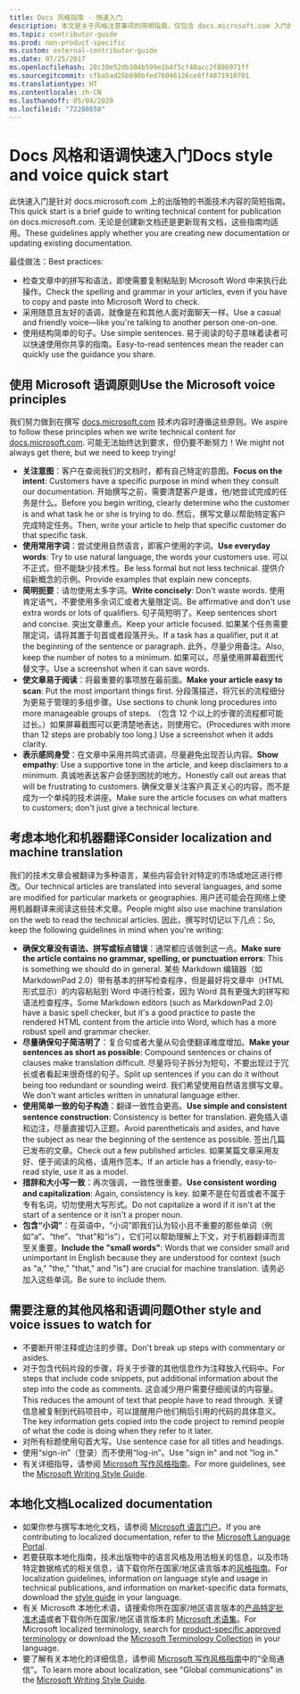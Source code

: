 ```yaml
---
title: Docs 风格指南 - 快速入门
description: 本文是关于风格注意事项的简明指南，仅包含 docs.microsoft.com 入门的基本主题。
ms.topic: contributor-guide
ms.prod: non-product-specific
ms.custom: external-contributor-guide
ms.date: 07/25/2017
ms.openlocfilehash: 28c10e52db304b599e1b4f5cf40acc2f886971ff
ms.sourcegitcommit: cfba5ad25b898bfed76046126ce8ff4871910701
ms.translationtype: HT
ms.contentlocale: zh-CN
ms.lasthandoff: 05/04/2020
ms.locfileid: "72288658"
---
```

# <a name="docs-style-and-voice-quick-start"></a><span data-ttu-id="c225d-103">Docs 风格和语调快速入门</span><span class="sxs-lookup"><span data-stu-id="c225d-103">Docs style and voice quick start</span></span>

<span data-ttu-id="c225d-104">此快速入门是针对 docs.microsoft.com 上的出版物的书面技术内容的简短指南。</span><span class="sxs-lookup"><span data-stu-id="c225d-104">This quick start is a brief guide to writing technical content for publication on docs.microsoft.com.</span></span> <span data-ttu-id="c225d-105">无论是创建新文档还是更新现有文档，这些指南均适用。</span><span class="sxs-lookup"><span data-stu-id="c225d-105">These guidelines apply whether you are creating new documentation or updating existing documentation.</span></span>

<span data-ttu-id="c225d-106">最佳做法：</span><span class="sxs-lookup"><span data-stu-id="c225d-106">Best practices:</span></span>

- <span data-ttu-id="c225d-107">检查文章中的拼写和语法，即使需要复制粘贴到 Microsoft Word 中来执行此操作。</span><span class="sxs-lookup"><span data-stu-id="c225d-107">Check the spelling and grammar in your articles, even if you have to copy and paste into Microsoft Word to check.</span></span>
- <span data-ttu-id="c225d-108">采用随意且友好的语调，就像是在和其他人面对面聊天一样。</span><span class="sxs-lookup"><span data-stu-id="c225d-108">Use a casual and friendly voice—like you're talking to another person one-on-one.</span></span>
- <span data-ttu-id="c225d-109">使用结构简单的句子。</span><span class="sxs-lookup"><span data-stu-id="c225d-109">Use simple sentences.</span></span> <span data-ttu-id="c225d-110">易于阅读的句子意味着读者可以快速使用你共享的指南。</span><span class="sxs-lookup"><span data-stu-id="c225d-110">Easy-to-read sentences mean the reader can quickly use the guidance you share.</span></span>

## <a name="use-the-microsoft-voice-principles"></a><span data-ttu-id="c225d-111">使用 Microsoft 语调原则</span><span class="sxs-lookup"><span data-stu-id="c225d-111">Use the Microsoft voice principles</span></span>

<span data-ttu-id="c225d-112">我们努力做到在撰写 [docs.microsoft.com](https://docs.microsoft.com) 技术内容时遵循这些原则。</span><span class="sxs-lookup"><span data-stu-id="c225d-112">We aspire to follow these principles when we write technical content for [docs.microsoft.com](https://docs.microsoft.com).</span></span> <span data-ttu-id="c225d-113">可能无法始终达到要求，但仍要不断努力！</span><span class="sxs-lookup"><span data-stu-id="c225d-113">We might not always get there, but we need to keep trying!</span></span>

- <span data-ttu-id="c225d-114">**关注意图**：客户在查阅我们的文档时，都有自己特定的意图。</span><span class="sxs-lookup"><span data-stu-id="c225d-114">**Focus on the intent**: Customers have a specific purpose in mind when they consult our documentation.</span></span> <span data-ttu-id="c225d-115">开始撰写之前，需要清楚客户是谁，他/她尝试完成的任务是什么。</span><span class="sxs-lookup"><span data-stu-id="c225d-115">Before you begin writing, clearly determine who the customer is and what task he or she is trying to do.</span></span> <span data-ttu-id="c225d-116">然后，撰写文章以帮助特定客户完成特定任务。</span><span class="sxs-lookup"><span data-stu-id="c225d-116">Then, write your article to help that specific customer do that specific task.</span></span>
- <span data-ttu-id="c225d-117">**使用常用字词**：尝试使用自然语言，即客户使用的字词。</span><span class="sxs-lookup"><span data-stu-id="c225d-117">**Use everyday words**: Try to use natural language, the words your customers use.</span></span> <span data-ttu-id="c225d-118">可以不正式，但不能缺少技术性。</span><span class="sxs-lookup"><span data-stu-id="c225d-118">Be less formal but not less technical.</span></span> <span data-ttu-id="c225d-119">提供介绍新概念的示例。</span><span class="sxs-lookup"><span data-stu-id="c225d-119">Provide examples that explain new concepts.</span></span>
- <span data-ttu-id="c225d-120">**简明扼要**：请勿使用太多字词。</span><span class="sxs-lookup"><span data-stu-id="c225d-120">**Write concisely**: Don't waste words.</span></span> <span data-ttu-id="c225d-121">使用肯定语气，不要使用多余词汇或者大量限定词。</span><span class="sxs-lookup"><span data-stu-id="c225d-121">Be affirmative and don't use extra words or lots of qualifiers.</span></span> <span data-ttu-id="c225d-122">句子简短明了。</span><span class="sxs-lookup"><span data-stu-id="c225d-122">Keep sentences short and concise.</span></span> <span data-ttu-id="c225d-123">突出文章重点。</span><span class="sxs-lookup"><span data-stu-id="c225d-123">Keep your article focused.</span></span> <span data-ttu-id="c225d-124">如果某个任务需要限定词，请将其置于句首或者段落开头。</span><span class="sxs-lookup"><span data-stu-id="c225d-124">If a task has a qualifier, put it at the beginning of the sentence or paragraph.</span></span> <span data-ttu-id="c225d-125">此外，尽量少用备注。</span><span class="sxs-lookup"><span data-stu-id="c225d-125">Also, keep the number of notes to a minimum.</span></span> <span data-ttu-id="c225d-126">如果可以，尽量使用屏幕截图代替文字。</span><span class="sxs-lookup"><span data-stu-id="c225d-126">Use a screenshot when it can save words.</span></span>
- <span data-ttu-id="c225d-127">**使文章易于阅读**：将最重要的事项放在最前面。</span><span class="sxs-lookup"><span data-stu-id="c225d-127">**Make your article easy to scan**: Put the most important things first.</span></span> <span data-ttu-id="c225d-128">分段落描述，将冗长的流程细分为更易于管理的多组步骤。</span><span class="sxs-lookup"><span data-stu-id="c225d-128">Use sections to chunk long procedures into more manageable groups of steps.</span></span> <span data-ttu-id="c225d-129">（包含 12 个以上的步骤的流程都可能过长。）如果屏幕截图可以更清楚地表达，则使用它。</span><span class="sxs-lookup"><span data-stu-id="c225d-129">(Procedures with more than 12 steps are probably too long.) Use a screenshot when it adds clarity.</span></span>
- <span data-ttu-id="c225d-130">**表示感同身受**：在文章中采用共鸣式语调，尽量避免出现否认内容。</span><span class="sxs-lookup"><span data-stu-id="c225d-130">**Show empathy**: Use a supportive tone in the article, and keep disclaimers to a minimum.</span></span> <span data-ttu-id="c225d-131">真诚地表达客户会感到困扰的地方。</span><span class="sxs-lookup"><span data-stu-id="c225d-131">Honestly call out areas that will be frustrating to customers.</span></span> <span data-ttu-id="c225d-132">确保文章关注客户真正关心的内容，而不是成为一个单纯的技术讲座。</span><span class="sxs-lookup"><span data-stu-id="c225d-132">Make sure the article focuses on what matters to customers; don't just give a technical lecture.</span></span>

## <a name="consider-localization-and-machine-translation"></a><span data-ttu-id="c225d-133">考虑本地化和机器翻译</span><span class="sxs-lookup"><span data-stu-id="c225d-133">Consider localization and machine translation</span></span>

<span data-ttu-id="c225d-134">我们的技术文章会被翻译为多种语言，某些内容会针对特定的市场或地区进行修改。</span><span class="sxs-lookup"><span data-stu-id="c225d-134">Our technical articles are translated into several languages, and some are modified for particular markets or geographies.</span></span> <span data-ttu-id="c225d-135">用户还可能会在网络上使用机器翻译来阅读这些技术文章。</span><span class="sxs-lookup"><span data-stu-id="c225d-135">People might also use machine translation on the web to read the technical articles.</span></span> <span data-ttu-id="c225d-136">因此，撰写时切记以下几点：</span><span class="sxs-lookup"><span data-stu-id="c225d-136">So, keep the following guidelines in mind when you're writing:</span></span>

- <span data-ttu-id="c225d-137">**确保文章没有语法、拼写或标点错误**：通常都应该做到这一点。</span><span class="sxs-lookup"><span data-stu-id="c225d-137">**Make sure the article contains no grammar, spelling, or punctuation errors**: This is something we should do in general.</span></span> <span data-ttu-id="c225d-138">某些 Markdown 编辑器（如 MarkdownPad 2.0）带有基本的拼写检查程序，但是最好将文章中（HTML 形式显示）的内容粘贴到 Word 中进行检查，因为 Word 具有更强大的拼写和语法检查程序。</span><span class="sxs-lookup"><span data-stu-id="c225d-138">Some Markdown editors (such as MarkdownPad 2.0) have a basic spell checker, but it's a good practice to paste the rendered HTML content from the article into Word, which has a more robust spell and grammar checker.</span></span>
- <span data-ttu-id="c225d-139">**尽量确保句子简洁明了**：复合句或者大量从句会使翻译难度增加。</span><span class="sxs-lookup"><span data-stu-id="c225d-139">**Make your sentences as short as possible**: Compound sentences or chains of clauses make translation difficult.</span></span> <span data-ttu-id="c225d-140">尽量将句子拆分为短句，不要出现过于冗长或者看起来很奇怪的句子。</span><span class="sxs-lookup"><span data-stu-id="c225d-140">Split up sentences if you can do it without being too redundant or sounding weird.</span></span> <span data-ttu-id="c225d-141">我们希望使用自然语言撰写文章。</span><span class="sxs-lookup"><span data-stu-id="c225d-141">We don't want articles written in unnatural language either.</span></span>
- <span data-ttu-id="c225d-142">**使用简单一致的句子构造**：翻译一致性会更高。</span><span class="sxs-lookup"><span data-stu-id="c225d-142">**Use simple and consistent sentence construction**: Consistency is better for translation.</span></span> <span data-ttu-id="c225d-143">避免插入语和边注，尽量直接切入正题。</span><span class="sxs-lookup"><span data-stu-id="c225d-143">Avoid parentheticals and asides, and have the subject as near the beginning of the sentence as possible.</span></span> <span data-ttu-id="c225d-144">签出几篇已发布的文章。</span><span class="sxs-lookup"><span data-stu-id="c225d-144">Check out a few published articles.</span></span> <span data-ttu-id="c225d-145">如果某篇文章采用友好、便于阅读的风格，请用作范本。</span><span class="sxs-lookup"><span data-stu-id="c225d-145">If an article has a friendly, easy-to-read style, use it as a model.</span></span>
- <span data-ttu-id="c225d-146">**措辞和大小写一致**：再次强调，一致性很重要。</span><span class="sxs-lookup"><span data-stu-id="c225d-146">**Use consistent wording and capitalization**: Again, consistency is key.</span></span> <span data-ttu-id="c225d-147">如果不是在句首或者不属于专有名词，切勿使用大写形式。</span><span class="sxs-lookup"><span data-stu-id="c225d-147">Do not capitalize a word if it isn't at the start of a sentence or it isn't a proper noun.</span></span>
- <span data-ttu-id="c225d-148">**包含“小词”**：在英语中，“小词”即我们认为较小且不重要的那些单词（例如“a”、“the”、“that”和“is”），它们可以帮助理解上下文，对于机器翻译而言至关重要。</span><span class="sxs-lookup"><span data-stu-id="c225d-148">**Include the "small words"**: Words that we consider small and unimportant in English because they are understood for context (such as "a," "the," "that," and "is") are crucial for machine translation.</span></span> <span data-ttu-id="c225d-149">请务必加入这些单词。</span><span class="sxs-lookup"><span data-stu-id="c225d-149">Be sure to include them.</span></span>

## <a name="other-style-and-voice-issues-to-watch-for"></a><span data-ttu-id="c225d-150">需要注意的其他风格和语调问题</span><span class="sxs-lookup"><span data-stu-id="c225d-150">Other style and voice issues to watch for</span></span>

- <span data-ttu-id="c225d-151">不要断开带注释或边注的步骤。</span><span class="sxs-lookup"><span data-stu-id="c225d-151">Don't break up steps with commentary or asides.</span></span>
- <span data-ttu-id="c225d-152">对于包含代码片段的步骤，将关于步骤的其他信息作为注释放入代码中。</span><span class="sxs-lookup"><span data-stu-id="c225d-152">For steps that include code snippets, put additional information about the step into the code as comments.</span></span> <span data-ttu-id="c225d-153">这会减少用户需要仔细阅读的内容量。</span><span class="sxs-lookup"><span data-stu-id="c225d-153">This reduces the amount of text that people have to read through.</span></span> <span data-ttu-id="c225d-154">关键信息被复制到代码项目中，可以提醒用户他们稍后引用的代码的具体意义。</span><span class="sxs-lookup"><span data-stu-id="c225d-154">The key information gets copied into the code project to remind people of what the code is doing when they refer to it later.</span></span>
- <span data-ttu-id="c225d-155">对所有标题使用句首大写。</span><span class="sxs-lookup"><span data-stu-id="c225d-155">Use sentence case for all titles and headings.</span></span>
- <span data-ttu-id="c225d-156">使用“sign-in”（登录）而不使用“log-in”。</span><span class="sxs-lookup"><span data-stu-id="c225d-156">Use "sign in" and not "log in."</span></span>
- <span data-ttu-id="c225d-157">有关详细指导，请参阅 [Microsoft 写作风格指南](https://docs.microsoft.com/style-guide/welcome)。</span><span class="sxs-lookup"><span data-stu-id="c225d-157">For more guidelines, see the [Microsoft Writing Style Guide](https://docs.microsoft.com/style-guide/welcome).</span></span>

## <a name="localized-documentation"></a><span data-ttu-id="c225d-158">本地化文档</span><span class="sxs-lookup"><span data-stu-id="c225d-158">Localized documentation</span></span>

- <span data-ttu-id="c225d-159">如果你参与撰写本地化文档，请参阅 [Microsoft 语言门户](https://www.microsoft.com/Language/Default.aspx)。</span><span class="sxs-lookup"><span data-stu-id="c225d-159">If you are contributing to localized documentation, refer to the [Microsoft Language Portal](https://www.microsoft.com/Language/Default.aspx).</span></span>
- <span data-ttu-id="c225d-160">若要获取本地化指南，技术出版物中的语言风格及用法相关的信息，以及市场特定数据格式的相关信息，请下载你所在国家/地区语言版本的[风格指南](https://www.microsoft.com/Language/StyleGuides)。</span><span class="sxs-lookup"><span data-stu-id="c225d-160">For localization guidelines, information on language style and usage in technical publications, and information on market-specific data formats, download the [style guide](https://www.microsoft.com/Language/StyleGuides) in your language.</span></span>
- <span data-ttu-id="c225d-161">有关 Microsoft 本地化术语，请搜索你所在国家/地区语言版本的[产品特定批准术语](https://www.microsoft.com/Language/Default.aspx)或者下载你所在国家/地区语言版本的 [Microsoft 术语集](https://www.microsoft.com/language/Terminology)。</span><span class="sxs-lookup"><span data-stu-id="c225d-161">For Microsoft localized terminology, search for [product-specific approved terminology](https://www.microsoft.com/Language/Default.aspx) or download the [Microsoft Terminology Collection](https://www.microsoft.com/language/Terminology) in your language.</span></span>
- <span data-ttu-id="c225d-162">要了解有关本地化的详细信息，请参阅 [Microsoft 写作风格指南](https://docs.microsoft.com/style-guide/global-communications)中的“全局通信”。</span><span class="sxs-lookup"><span data-stu-id="c225d-162">To learn more about localization, see "Global communications" in the [Microsoft Writing Style Guide](https://docs.microsoft.com/style-guide/global-communications).</span></span>
